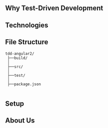 ## Why Test-Driven Development
## Technologies
## File Structure

```
tdd-angular2/
 ├──build/                                 
 │   
 ├──src/                           		   
 │   
 ├──test/                                  
 │	   
 ├──package.json
                            
```
## Setup

## About Us